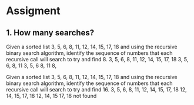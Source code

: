 # Assigment

## 1. How many searches?
Given a sorted list 3, 5, 6, 8, 11, 12, 14, 15, 17, 18 and using the recursive binary search algorithm, identify the sequence of numbers that each recursive call will search to try and find 8.
3, 5, 6, 8, 11, 12, 14, 15, 17, 18
3, 5, 6, 8, 11
3, 5, 6
8, 11
8,

Given a sorted list 3, 5, 6, 8, 11, 12, 14, 15, 17, 18 and using the recursive binary search algorithm, identify the sequence of numbers that each recursive call will search to try and find 16.
3, 5, 6, 8, 11, 12, 14, 15, 17, 18
12, 14, 15, 17, 18
12, 14, 15
17, 18
not found 